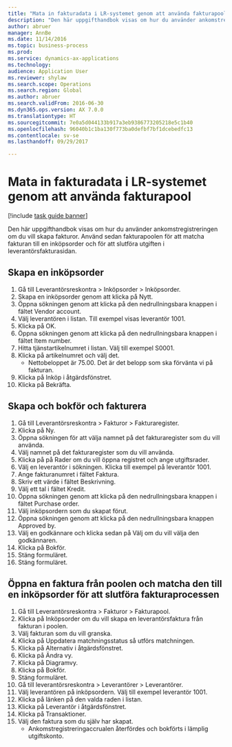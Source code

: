 ```yaml
--- 
title: "Mata in fakturadata i LR-systemet genom att använda fakturapool"
description: "Den här uppgifthandbok visas om hur du använder ankomstregistreringen om du vill skapa fakturor."
author: abruer
manager: AnnBe
ms.date: 11/14/2016
ms.topic: business-process
ms.prod: 
ms.service: dynamics-ax-applications
ms.technology: 
audience: Application User
ms.reviewer: shylaw
ms.search.scope: Operations
ms.search.region: Global
ms.author: abruer
ms.search.validFrom: 2016-06-30
ms.dyn365.ops.version: AX 7.0.0
ms.translationtype: HT
ms.sourcegitcommit: 7e0a5d044133b917a3eb9386773205218e5c1b40
ms.openlocfilehash: 96040b1c1ba130f773ba0defbf7bf1dcebedfc13
ms.contentlocale: sv-se
ms.lasthandoff: 09/29/2017

---
```

# <a name="key-invoice-data-into-the-ap-system-using-invoice-pool"></a>Mata in fakturadata i LR-systemet genom att använda fakturapool

[!include [task guide banner](../../includes/task-guide-banner.md)]

Den här uppgifthandbok visas om hur du använder ankomstregistreringen om du vill skapa fakturor.  Använd sedan fakturapoolen för att matcha fakturan till en inköpsorder och för att slutföra utgiften i leverantörsfakturasidan.


## <a name="create-a-purchase-order"></a>Skapa en inköpsorder
1. Gå till Leverantörsreskontra > Inköpsorder > Inköpsorder.
2. Skapa en inköpsorder genom att klicka på Nytt.
3. Öppna sökningen genom att klicka på den nedrullningsbara knappen i fältet Vendor account.
4. Välj leverantören i listan. Till exempel visas leverantör 1001.
5. Klicka på OK.
6. Öppna sökningen genom att klicka på den nedrullningsbara knappen i fältet Item number.
7. Hitta tjänstartikelnumret i listan. Välj till exempel S0001.
8. Klicka på artikelnumret och välj det.
    * Nettobeloppet är 75.00.  Det är det belopp som ska förvänta vi på fakturan.  
9. Klicka på Inköp i åtgärdsfönstret.
10. Klicka på Bekräfta.

## <a name="create-and-post-and-invoice"></a>Skapa och bokför och fakturera
1. Gå till Leverantörsreskontra > Fakturor > Fakturaregister.
2. Klicka på Ny.
3. Öppna sökningen för att välja namnet på det fakturaregister som du vill använda.
4. Välj namnet på det fakturaregister som du vill använda.
5. Klicka på på Rader om du vill öppna registret och ange utgiftsrader.
6. Välj en leverantör i sökningen. Klicka till exempel på leverantör 1001.
7. Ange fakturanumret i fältet Faktura.
8. Skriv ett värde i fältet Beskrivning.
9. Välj ett tal i fältet Kredit.
10. Öppna sökningen genom att klicka på den nedrullningsbara knappen i fältet Purchase order.
11. Välj inköpsordern som du skapat förut.
12. Öppna sökningen genom att klicka på den nedrullningsbara knappen Approved by.
13. Välj en godkännare och klicka sedan på Välj om du vill välja den godkännaren.
14. Klicka på Bokför.
15. Stäng formuläret.
16. Stäng formuläret.

## <a name="open-an-invoice-from-the-pool-and-match-it-to-a-purchase-order-to-complete-the-invoice-process"></a>Öppna en faktura från poolen och matcha den till en inköpsorder för att slutföra fakturaprocessen
1. Gå till Leverantörsreskontra > Fakturor > Fakturapool.
2. Klicka på Inköpsorder om du vill skapa en leverantörsfaktura från fakturan i poolen.
3. Välj fakturan som du vill granska.
4. Klicka på Uppdatera matchningsstatus så utförs matchningen.
5. Klicka på Alternativ i åtgärdsfönstret.
6. Klicka på Ändra vy.
7. Klicka på Diagramvy.
8. Klicka på Bokför.
9. Stäng formuläret.
10. Gå till leverantörsreskontra > Leverantörer > Leverantörer.
11. Välj leverantören på inköpsordern. Välj till exempel leverantör 1001.
12. Klicka på länken på den valda raden i listan.
13. Klicka på Leverantör i åtgärdsfönstret.
14. Klicka på Transaktioner.
15. Välj den faktura som du själv har skapat.
    * Ankomstregistreringaccrualen återfördes och bokförts i lämplig utgiftskonto.  



